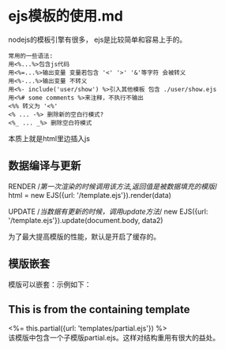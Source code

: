 
# ejs模板的使用.md

nodejs的模板引擎有很多， ejs是比较简单和容易上手的。

```
常用的一些语法:
用<%...%>包含js代码
用<%=...%>输出变量 变量若包含 '<' '>' '&'等字符 会被转义
用<%-...%>输出变量 不转义
用<%- include('user/show') %>引入其他模板 包含 ./user/show.ejs
用<%# some comments %>来注释，不执行不输出
<%% 转义为 '<%'
<% ... -%> 删除新的空白行模式?
<%_ ... _%> 删除空白符模式
```

本质上就是html里边插入js

## 数据编译与更新

RENDER
/*第一次渲染的时候调用该方法,返回值是被数据填充的模版*/    
html = new EJS({url: '/template.ejs'}).render(data)

UPDATE
/*当数据有更新的时候，调用update方法*/
new EJS({url: '/template.ejs'}).update(document.body, data2)  

为了最大提高模版的性能，默认是开启了缓存的。



## 模版嵌套

模版可以嵌套：示例如下：

<h2>This is from the containing template</h2>
<div class='template'>
    <%= this.partial({url: 'templates/partial.ejs'}) %>
</div>
该模版中包含一个子模版partial.ejs。这样对结构重用有很大的益处。  